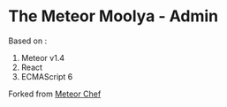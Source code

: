 # The Meteor Moolya - Admin
Based on :

1. Meteor v1.4
1. React
1. ECMAScript 6


Forked from [Meteor Chef](http://themeteorchef.com/base)